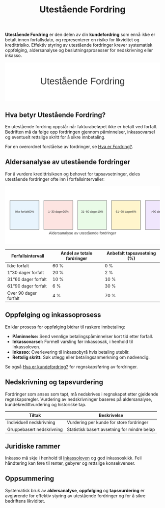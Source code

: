 ﻿---
title: "Utestående Fordring"
seoTitle: "Utestående Fordring"
description: '**Utestående Fordring** er den delen av din **kundefordring** som ennå ikke er betalt innen forfallsdato, og representerer en risiko for likviditet og kreditt...'
---

**Utestående Fordring** er den delen av din **kundefordring** som ennå ikke er betalt innen forfallsdato, og representerer en risiko for likviditet og kredittrisiko. Effektiv styring av utestående fordringer krever systematisk oppfølging, aldersanalyse og beslutningsprosesser for nedskrivning eller inkasso.

![Utestående Fordring Illustrasjon](utestaende-fordring-image.svg)

## Hva betyr Utestående Fordring?

En utestående fordring oppstår når fakturabeløpet ikke er betalt ved forfall. Bedriften må da følge opp fordringen gjennom påminnelser, inkassovarsel og eventuelt rettslige skritt for å sikre innbetaling.

For en overordnet forståelse av fordringer, se [Hva er Fordring?](/blogs/regnskap/hva-er-fordring "Hva er Fordring? En Komplett Guide til Fordringer i Norsk Regnskap").

## Aldersanalyse av utestående fordringer

For å vurdere kredittrisikoen og behovet for tapsavsetninger, deles utestående fordringer ofte inn i forfallsintervaller:

![Aldersanalyse Utestående Fordringer](aldersanalyse-utestaende-fordringer.svg)

| Forfallsintervall        | Andel av totale fordringer | Anbefalt tapsavsetning (%) |
|--------------------------|----------------------------|-----------------------------|
| Ikke forfalt            | 60 %                       | 0 %                         |
| 1“30 dager forfalt      | 20 %                       | 2 %                         |
| 31“60 dager forfalt     | 10 %                       | 10 %                        |
| 61“90 dager forfalt     | 6 %                        | 30 %                        |
| Over 90 dager forfalt   | 4 %                        | 70 %                        |

## Oppfølging og inkassoprosess

En klar prosess for oppfølging bidrar til raskere innbetaling:

* **Påminnelse:** Send vennlige betalingspåminnelser kort tid etter forfall.
* **Inkassovarsel:** Formell varsling før inkassosak, i henhold til Inkassoloven.
* **Inkasso:** Overlevering til inkassobyrå hvis betaling uteblir.
* **Rettslig skritt:** Søk utlegg eller betalingsanmerkning om nødvendig.

Se også [Hva er kundefordring?](/blogs/regnskap/hva-er-kundefordring "Hva er Kundefordring? En Guide til Kundefordringer i Regnskap") for regnskapsføring av fordringer.

## Nedskrivning og tapsvurdering

Fordringer som anses som tapt, må nedskrives i regnskapet etter gjeldende regnskapsregler. Vurdering av nedskrivninger baseres på aldersanalyse, kundekredittvurdering og historiske tap.

| Tiltak                    | Beskrivelse                                                     |
|---------------------------|-----------------------------------------------------------------|
| Individuell nedskrivning  | Vurdering per kunde for store fordringer                       |
| Gruppebasert nedskrivning | Statistisk basert avsetning for mindre beløp                  |

## Juridiske rammer

Inkasso må skje i henhold til [Inkassoloven](/blogs/regnskap/hva-er-inkassoloven "Hva er Inkassoloven? Regler for Inkasso i Norge") og god inkassoskikk. Feil håndtering kan føre til renter, gebyrer og rettslige konsekvenser.

## Oppsummering

Systematisk bruk av **aldersanalyse**, **oppfølging** og **tapsvurdering** er avgjørende for effektiv styring av utestående fordringer og for å sikre bedriftens likviditet.









